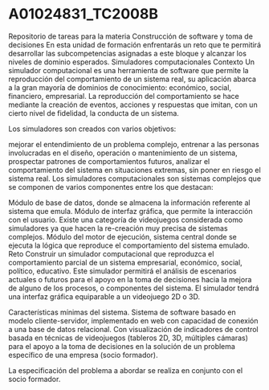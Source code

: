 # A01024831_TC2008B
Repositorio de tareas para la materia Construcción de software y toma de decisiones 
En esta unidad de formación enfrentarás un reto que te permitirá desarrollar las subcompetencias asignadas a este bloque y alcanzar los niveles de dominio esperados.
Simuladores computacionales
Contexto
Un simulador computacional es una herramienta de software que permite la reproducción del comportamiento de un sistema real, su aplicación abarca a la gran mayoría de dominios de conocimiento: económico, social, financiero, empresarial. La reproducción del comportamiento se hace mediante la creación de eventos, acciones y respuestas que imitan, con un cierto nivel de fidelidad, la conducta de un sistema.

Los simuladores son creados con varios objetivos:

mejorar el entendimiento de un problema complejo,
entrenar a las personas involucradas en el diseño, operación o mantenimiento de un sistema,
prospectar patrones de comportamientos futuros,
analizar el comportamiento del sistema en situaciones extremas, sin poner en riesgo el sistema real.
Los simuladores computacionales son sistemas complejos que se componen de varios componentes entre los que destacan:

Módulo de base de datos, donde se almacena la información referente al sistema que emula.
Módulo de interfaz gráfica, que permite la interacción con el usuario. Existe una categoría de videojuegos considerada como simuladores ya que hacen la re-creación muy precisa de sistemas complejos.
Módulo del motor de ejecución, sistema central donde se ejecuta la lógica que reproduce el comportamiento del sistema emulado.
Reto
Construir un simulador computacional que reproduzca el comportamiento parcial de un sistema empresarial, económico, social, político, educativo. Este simulador permitirá el análisis de escenarios actuales o futuros para el apoyo en la toma de decisiones hacia la mejora de alguno de los procesos, o componentes del sistema. El simulador tendrá una interfaz gráfica equiparable a un videojuego 2D o 3D.

Características mínimas del sistema.
Sistema de software basado en modelo cliente-servidor, implementado en web con capacidad de conexión a una base de datos relacional. Con visualización de indicadores de control basada en técnicas de videojuegos (tableros 2D, 3D, múltiples cámaras) para el apoyo a la toma de decisiones en la solución de un problema específico de una empresa (socio formador).

La especificación del problema a abordar se realiza en conjunto con el socio formador.
